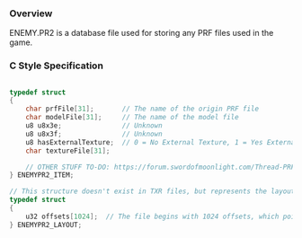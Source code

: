 ### Overview
ENEMY.PR2 is a database file used for storing any PRF files used in the game.

### C Style Specification
```c

typedef struct
{
    char prfFile[31];       // The name of the origin PRF file
    char modelFile[31];     // The name of the model file
    u8 u8x3e;               // Unknown
    u8 u8x3f;               // Unknown
    u8 hasExternalTexture;  // 0 = No External Texture, 1 = Yes External Texture
    char textureFile[31];

    // OTHER STUFF TO-DO: https://forum.swordofmoonlight.com/Thread-PRF-info
} ENEMYPR2_ITEM;

// This structure doesn't exist in TXR files, but represents the layout.
typedef struct
{
    u32 offsets[1024];  // The file begins with 1024 offsets, which point to and enemy definition.
} ENEMYPR2_LAYOUT;
```